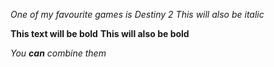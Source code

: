 *One of my favourite games is Destiny 2*
_This will also be italic_

**This text will be bold**
__This will also be bold__

_You **can** combine them_
